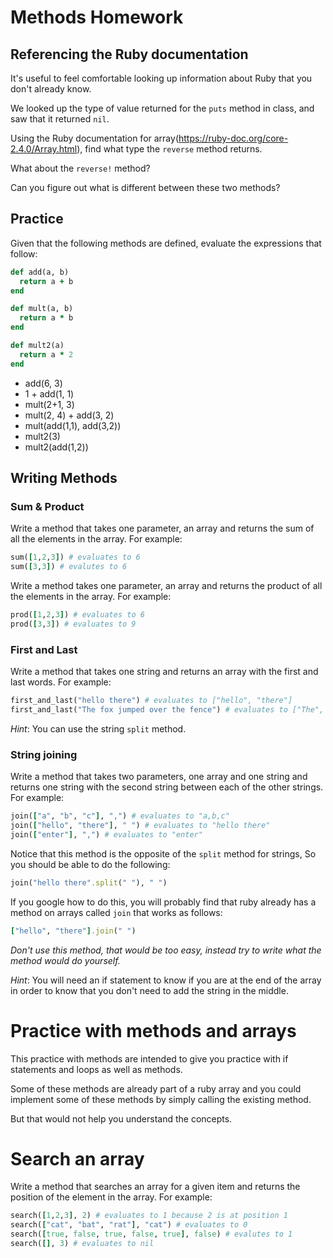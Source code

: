 # Methods Homework

## Referencing the Ruby documentation
It's useful to feel comfortable looking up information about Ruby that you don't already know.

We looked up the type of value returned for the `puts` method in class, and saw that it returned `nil`.

Using the Ruby documentation for array(https://ruby-doc.org/core-2.4.0/Array.html), find what type the `reverse` method returns.

What about the `reverse!` method? 

Can you figure out what is different between these two methods?


## Practice

Given that the following methods are defined, evaluate the expressions that follow:

```ruby
def add(a, b)
  return a + b
end

def mult(a, b)
  return a * b
end

def mult2(a)
  return a * 2
end
```

- add(6, 3)
- 1 + add(1, 1)
- mult(2+1, 3)
- mult(2, 4) + add(3, 2)
- mult(add(1,1), add(3,2))
- mult2(3)
- mult2(add(1,2))

## Writing Methods

### Sum & Product

Write a method that takes one parameter, an array and returns the sum of all the elements in the array. For example:

```ruby
sum([1,2,3]) # evaluates to 6
sum([3,3]) # evalutes to 6
```

Write a method takes one parameter, an array and returns the product of all the elements in the array. For example:

```ruby
prod([1,2,3]) # evaluates to 6
prod([3,3]) # evaluates to 9
```

### First and Last

Write a method that takes one string and returns an array with the first and last words. For example:

```ruby
first_and_last("hello there") # evaluates to ["hello", "there"]
first_and_last("The fox jumped over the fence") # evaluates to ["The", "fence"]
```

_Hint_: You can use the string `split` method.


### String joining

Write a method that takes two parameters, one array and one string and returns one string with the second string between each of the other strings. For example:

```ruby
join(["a", "b", "c"], ",") # evaluates to "a,b,c"
join(["hello", "there"], " ") # evaluates to "hello there"
join(["enter"], ",") # evaluates to "enter"
```

Notice that this method is the opposite of the `split` method for strings, So you should be able to do the following:

```ruby
join("hello there".split(" "), " ")
```

If you google how to do this, you will probably find that ruby already has a method on arrays called `join` that works as follows:

```ruby
["hello", "there"].join(" ")
```

*Don't use this method, that would be too easy, instead try to write what the method would do yourself.*

_Hint_: You will need an if statement to know if you are at the end of the array in order to know that you don't need to add the string in the middle.

# Practice with methods and arrays

This practice with methods are intended to give you practice with if statements and loops as well as methods.

Some of these methods are already part of a ruby array and you could implement some of these methods by simply calling the existing method. 

But that would not help you understand the concepts.

# Search an array

Write a method that searches an array for a given item and returns the position of the element in the array. For example:

```ruby
search([1,2,3], 2) # evaluates to 1 because 2 is at position 1
search(["cat", "bat", "rat"], "cat") # evaluates to 0
search([true, false, true, false, true], false) # evalutes to 1
search([], 3) # evaluates to nil
```
